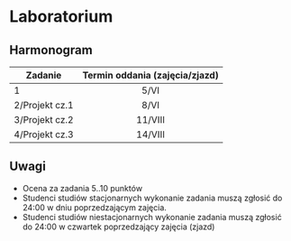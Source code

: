 # Laboratorium

## Harmonogram

| Zadanie        | Termin oddania (zajęcia/zjazd) |
| -------------- | :----------------------------: |
| 1              |              5/VI              |
| 2/Projekt cz.1 |              8/VI              |
| 3/Projekt cz.2 |            11/VIII             |
| 4/Projekt cz.3 |            14/VIII             |

## Uwagi

* Ocena za zadania 5..10 punktów
* Studenci studiów stacjonarnych wykonanie zadania muszą zgłosić do 24:00 w dniu poprzedzającym zajęcia.
* Studenci studiów niestacjonarnych wykonanie zadania muszą zgłosić do 24:00 w czwartek poprzedzający zajęcia (zjazd)
